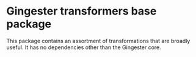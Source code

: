# Gingester transformers base package

This package contains an assortment of transformations that are broadly useful.
It has no dependencies other than the Gingester core.
